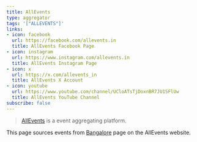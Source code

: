 ```yaml
---
title: AllEvents
type: aggregator
tags: '["ALLEVENTS"]'
links:
- icon: facebook
  url: https://facebook.com/allevents.in
  title: AllEvents Facebook Page
- icon: instagram
  url: https://www.instagram.com/allevents.in
  title: AllEvents Instagram Page
- icon: x
  url: https://x.com/allevents_in
  title: AllEvents X Account
- icon: youtube
  url: https://www.youtube.com/channel/UCloATsTjDoxnBR7JU1SFlUw
  title: AllEvents YouTube Channel
subscribe: false
---
```


> [AllEvents](https://allevents.in/) is a event aggregating platform.

This page sources events from [Bangalore](https://allevents.in/bangalore/all)
page on the AllEvents website.